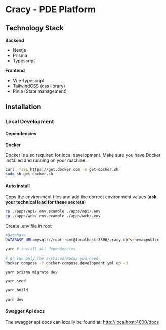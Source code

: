 # Cracy - PDE Platform

## Technology Stack

**Backend**

- Nestjs
- Prisma
- Typescript

**Frontend**

- Vue-typescript
- TailwindCSS (css library)
- Pinia (State management)

## Installation

### Local Development

#### Dependencies

**Docker**

Docker is also required for local development. Make sure you have Docker installed and running on your machine.

```bash
curl -fsSL https://get.docker.com -o get-docker.sh
sudo sh get-docker.sh
```

#### Auto install

Copy the environment files and add the correct environment values (**ask your technical lead for these secrets**)

```bash
cp ./apps/api/.env.example ./apps/api/.env
cp ./apps/web/.env.example ./apps/web/.env

```

Create .env file in root

```bash
#Database
DATABASE_URL=mysql://root:root@localhost:3306/cracy-db?schema=public

```

```bash
yarn # install all dependencies

# or run only the services/mocks you need
docker compose -f docker-compose.development.yml up -d

yarn prisma migrate dev

yarn seed

yarn build

yarn dev
```

#### Swagger Api docs

The swagger api docs can locally be found at: [http://localhost:4000/docs](http://localhost:4000/docs)
